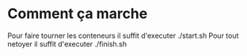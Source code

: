 # Comment ça marche
Pour faire tourner les conteneurs il suffit d'executer ./start.sh
Pour tout netoyer il suffit d'executer ./finish.sh
